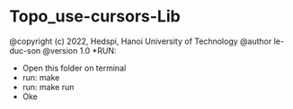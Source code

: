 # Topo_use-cursors-Lib
  @copyright (c) 2022, Hedspi, Hanoi University of Technology
  @author le-duc-son
  @version 1.0
*RUN: 
  - Open this folder on terminal
  - run: make
  - run: make run
  - Oke
